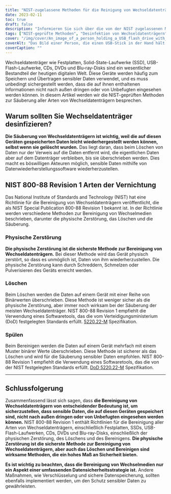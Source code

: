 ```yaml
---
title: "NIST-zugelassene Methoden für die Reinigung von Wechseldatenträgern"
date: 2023-02-11
toc: true
draft: false
description: "Informieren Sie sich über die von der NIST zugelassenen Methoden zur Bereinigung von Festplatten, SSDs, USB-Flash-Laufwerken, CDs, DVDs und Blu-ray-Disks, um sensible Daten vor unbefugtem Zugriff zu schützen."
tags: ["NIST-geprüfte Methoden", "Desinfektion von Wechseldatenträgern", "Festplattenlaufwerke", "SSDs", "USB-Sticks", "CDs", "DVDs", "Blu-ray-Disks", "Sicherheit der Daten", "Schutz von sensiblen Daten"]
cover: "/img/cover/An_image_of_a_person_holding_a_USB_flash_drive_with_a_shreder.png"
coverAlt: "Das Bild einer Person, die einen USB-Stick in der Hand hält, mit einem Schredder im Hintergrund"
coverCaption: ""
---
```


Wechseldatenträger wie Festplatten, Solid-State-Laufwerke (SSD), USB-Flash-Laufwerke, CDs, DVDs und Blu-ray-Disks sind ein wesentlicher Bestandteil der heutigen digitalen Welt. Diese Geräte werden häufig zum Speichern und Übertragen sensibler Daten verwendet, und es muss unbedingt sichergestellt werden, dass die auf ihnen enthaltenen Informationen nicht nach außen dringen oder von Unbefugten eingesehen werden können. In diesem Artikel werden wir die NIST-geprüften Methoden zur Säuberung aller Arten von Wechseldatenträgern besprechen.

## Warum sollten Sie Wechseldatenträger desinfizieren?

**Die Säuberung von Wechseldatenträgern ist wichtig, weil die auf diesen Geräten gespeicherten Daten leicht wiederhergestellt werden können, selbst wenn sie gelöscht wurden.** Das liegt daran, dass beim Löschen von Daten nur der Verweis auf die Daten entfernt wird, die eigentlichen Daten aber auf dem Datenträger verbleiben, bis sie überschrieben werden. Dies macht es böswilligen Akteuren möglich, sensible Daten mithilfe von Datenwiederherstellungssoftware wiederherzustellen.

## NIST 800-88 Revision 1 Arten der Vernichtung

Das National Institute of Standards and Technology (NIST) hat eine Richtlinie für die Bereinigung von Wechseldatenträgern veröffentlicht, die als NIST Special Publication 800-88 Revision 1 bekannt ist. In der Richtlinie werden verschiedene Methoden zur Bereinigung von Wechselmedien beschrieben, darunter die physische Zerstörung, das Löschen und die Säuberung.

### Physische Zerstörung

**Die physische Zerstörung ist die sicherste Methode zur Bereinigung von Wechseldatenträgern.** Bei dieser Methode wird das Gerät physisch zerstört, so dass es unmöglich ist, Daten von ihm wiederherzustellen. Die physische Zerstörung kann durch Schreddern, Schmelzen oder Pulverisieren des Geräts erreicht werden.

### Löschen

Beim Löschen werden die Daten auf einem Gerät mit einer Reihe von Binärwerten überschrieben. Diese Methode ist weniger sicher als die physische Zerstörung, aber immer noch wirksam bei der Säuberung der meisten Wechseldatenträger. NIST 800-88 Revision 1 empfiehlt die Verwendung eines Softwaretools, das die vom Verteidigungsministerium (DoD) festgelegten Standards erfüllt. [5220.22-M](https://simeononsecurity.com/articles/dod-5220.22-m-data-sanitization-summarized/) Spezifikation.

### Spülen

Beim Bereinigen werden die Daten auf einem Gerät mehrfach mit einem Muster binärer Werte überschrieben. Diese Methode ist sicherer als das Löschen und wird für die Säuberung sensibler Daten empfohlen. NIST 800-88 Revision 1 empfiehlt die Verwendung eines Softwaretools, das die von der NIST festgelegten Standards erfüllt. [DoD 5220.22-M](https://simeononsecurity.com/articles/dod-5220.22-m-data-sanitization-summarized/) Spezifikation.

__________________________________________

## Schlussfolgerung

Zusammenfassend lässt sich sagen, dass **die Bereinigung von Wechseldatenträgern von entscheidender Bedeutung ist, um sicherzustellen, dass sensible Daten, die auf diesen Geräten gespeichert sind, nicht nach außen dringen oder von Unbefugten eingesehen werden können.** NIST 800-88 Revision 1 enthält Richtlinien für die Bereinigung aller Arten von Wechseldatenträgern, einschließlich Festplatten, SSDs, USB-Flash-Laufwerken, CDs, DVDs und Blu-ray-Disks, einschließlich der physischen Zerstörung, des Löschens und des Bereinigens. **Die physische Zerstörung ist die sicherste Methode zur Bereinigung von Wechseldatenträgern, aber auch das Löschen und Bereinigen sind wirksame Methoden, die ein hohes Maß an Sicherheit bieten.**

**Es ist wichtig zu beachten, dass die Bereinigung von Wechselmedien nur ein Aspekt einer umfassenden Datensicherheitsstrategie ist.** Andere Maßnahmen, wie Verschlüsselung und sichere Datenspeicherung, sollten ebenfalls implementiert werden, um den Schutz sensibler Daten zu gewährleisten.

